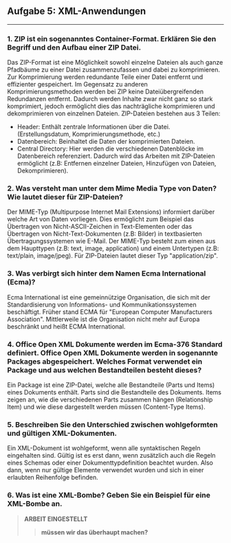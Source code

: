 ## Aufgabe 5: XML-Anwendungen

---

### 1. ZIP ist ein sogenanntes Container-Format. Erklären Sie den Begriff und den Aufbau einer ZIP Datei. 

Das ZIP-Format ist eine Möglichkeit sowohl einzelne Dateien als auch ganze Pfadbäume zu einer Datei zusammenzufassen und dabei zu komprimieren. Zur Komprimierung werden redundante Teile einer Datei entfernt und effizienter gespeichert. Im Gegensatz zu anderen Komprimierungsmethoden werden bei ZIP keine Dateiübergreifenden Redundanzen entfernt. Dadurch werden Inhalte zwar nicht ganz so stark komprimiert, jedoch ermöglicht dies das nachträgliche komprimieren und dekomprimieren von einzelnen Dateien. ZIP-Dateien bestehen aus 3 Teilen:

- Header: Enthält zentrale Informationen über die Datei. (Erstellungsdatum, Komprimierungsmethode, etc.)
- Datenbereich: Beinhaltet die Daten der komprimierten Dateien.
- Central Directory: Hier werden die verschiedenen Datenblöcke im Datenbereich referenziert. Dadurch wird das Arbeiten mit ZIP-Dateien ermöglicht (z.B: Entfernen einzelner Dateien, Hinzufügen von Dateien, Dekomprimieren).

### 2. Was versteht man unter dem Mime Media Type von Daten? Wie lautet dieser für ZIP-Dateien?

Der MIME-Typ (Multipurpose Internet Mail Extensions) informiert darüber welche Art von Daten vorliegen. Dies ermöglicht zum Beispiel das Übertragen von Nicht-ASCII-Zeichen in Text-Elementen oder das Übertragen von Nicht-Text-Dokumenten (z.B: Bilder) in textbasierten Übertragungssystemen wie E-Mail. Der MIME-Typ besteht zum einen aus dem Haupttypen (z.B: text, image, application) und einem Untertypen (z.B: text/plain, image/jpeg). Für ZIP-Dateien lautet dieser Typ "application/zip".

### 3. Was verbirgt sich hinter dem Namen Ecma International (Ecma)?

Ecma International ist eine gemeinnützige Organisation, die sich mit der Standardisierung von Informations- und Kommunikationssystemen beschäftigt. Früher stand ECMA für "European Computer Manufacturers Association". Mittlerweile ist die Organisation nicht mehr auf Europa beschränkt und heißt ECMA International.

### 4. Office Open XML Dokumente werden im Ecma-376 Standard definiert. Office Open XML Dokumente werden in sogenannte Packages abgespeichert. Welches Format verwendet ein Package und aus welchen Bestandteilen besteht dieses?

Ein Package ist eine ZIP-Datei, welche alle Bestandteile (Parts und Items) eines Dokuments enthält. Parts sind die Bestandteile des Dokuments. Items zeigen an, wie die verschiedenen Parts zusammen hängen (Relationship Item) und wie diese dargestellt werden müssen (Content-Type Items).

### 5. Beschreiben Sie den Unterschied zwischen wohlgeformten und gültigen XML-Dokumenten.

Ein XML-Dokument ist wohlgeformt, wenn alle syntaktischen Regeln eingehalten sind. Gültig ist es erst dann, wenn zusätzlich auch die Regeln eines Schemas oder einer Dokumenttypdefinition beachtet wurden. Also dann, wenn nur gültige Elemente verwendet wurden und sich in einer erlaubten Reihenfolge befinden.

### 6. Was ist eine XML-Bombe? Geben Sie ein Beispiel für eine XML-Bombe an.

> **ARBEIT EINGESTELLT**
> 
> >**müssen wir das überhaupt machen?**